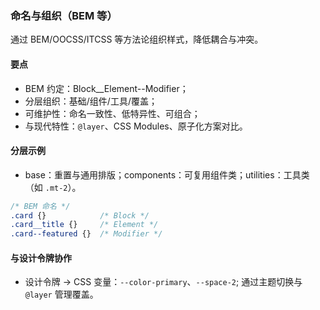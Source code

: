 ### 命名与组织（BEM 等）

通过 BEM/OOCSS/ITCSS 等方法论组织样式，降低耦合与冲突。

#### 要点
- BEM 约定：Block__Element--Modifier；
- 分层组织：基础/组件/工具/覆盖；
- 可维护性：命名一致性、低特异性、可组合；
- 与现代特性：`@layer`、CSS Modules、原子化方案对比。

#### 分层示例

- base：重置与通用排版；components：可复用组件类；utilities：工具类（如 `.mt-2`）。

```css
/* BEM 命名 */
.card {}            /* Block */
.card__title {}     /* Element */
.card--featured {}  /* Modifier */
```

#### 与设计令牌协作

- 设计令牌 → CSS 变量：`--color-primary`、`--space-2`; 通过主题切换与 `@layer` 管理覆盖。
